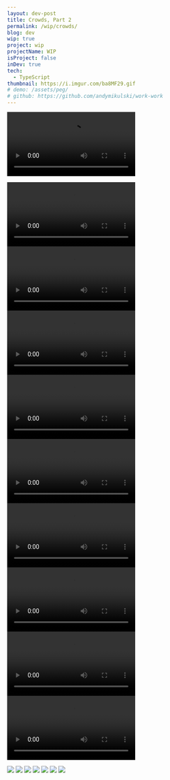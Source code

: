 ```yaml
---
layout: dev-post
title: Crowds, Part 2
permalink: /wip/crowds/
blog: dev
wip: true
project: wip
projectName: WIP
isProject: false
inDev: true
tech:
  - TypeScript
thumbnail: https://i.imgur.com/ba8MF29.gif
# demo: /assets/peg/
# github: https://github.com/andymikulski/work-work
---
```

<video src="https://i.imgur.com/d53oiqA.mp4" loop controls autoplay></video>

<video src="https://i.imgur.com/ZexVfkN.mp4" loop controls></video>
<video src="https://i.imgur.com/x8g8PeG.mp4" loop controls></video>
<video src="https://i.imgur.com/AtAGQlG.mp4" loop controls></video>
<video src="https://i.imgur.com/xvCrz8j.mp4" loop controls></video>
<video src="https://i.imgur.com/mNVgLoC.mp4" loop controls></video>
<video src="https://i.imgur.com/ba8MF29.mp4" loop controls></video>
<video src="https://i.imgur.com/IbwQeJY.mp4" loop controls></video>
<video src="https://i.imgur.com/KaeuUpm.mp4" loop controls></video>
<video src="https://i.imgur.com/wuD30mb.mp4" loop controls></video>

<img src="https://i.imgur.com/lhWATn7.png" />
<img src="https://i.imgur.com/msjl4hR.png" />
<img src="https://i.imgur.com/cauvkwK.png" />
<img src="https://i.imgur.com/6QbZulu.png" />
<img src="https://i.imgur.com/cqeE4zG.png" />
<img src="https://i.imgur.com/I6YRrXC.png" />
<img src="https://i.imgur.com/I6YRrXC.png" />